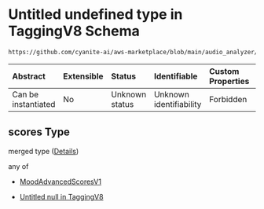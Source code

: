 # Untitled undefined type in TaggingV8 Schema

```txt
https://github.com/cyanite-ai/aws-marketplace/blob/main/audio_analyzer/schemes/marketplace_v1/schema/TaggingV8.schema.json#/$defs/MoodAdvancedV1/properties/scores
```



| Abstract            | Extensible | Status         | Identifiable            | Custom Properties | Additional Properties | Access Restrictions | Defined In                                                                     |
| :------------------ | :--------- | :------------- | :---------------------- | :---------------- | :-------------------- | :------------------ | :----------------------------------------------------------------------------- |
| Can be instantiated | No         | Unknown status | Unknown identifiability | Forbidden         | Allowed               | none                | [TaggingV8.schema.json\*](../out/TaggingV8.schema.json "open original schema") |

## scores Type

merged type ([Details](taggingv8-defs-moodadvancedv1-properties-scores.md))

any of

* [MoodAdvancedScoresV1](taggingv8-defs-moodadvancedscoresv1.md "check type definition")

* [Untitled null in TaggingV8](taggingv8-defs-moodadvancedv1-properties-scores-anyof-1.md "check type definition")
